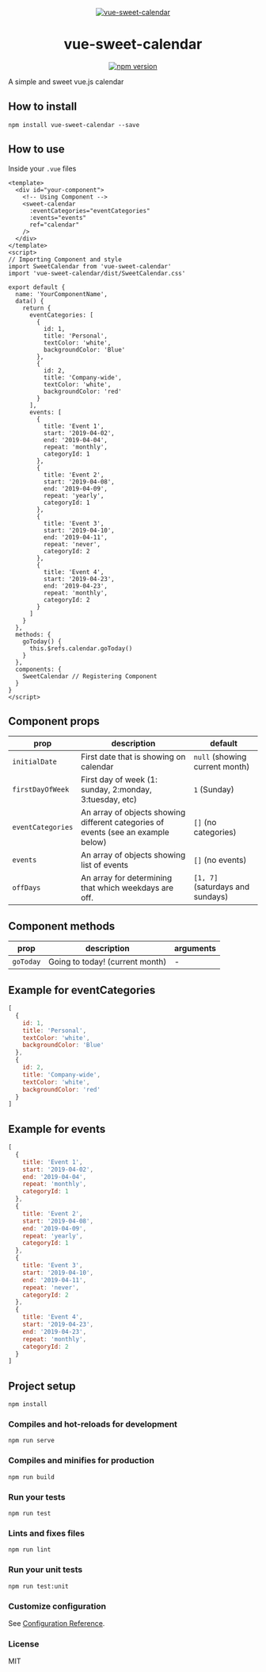 <p align="center">
  <a href="#">
    <img src="https://github.com/maryayi/vue-sweet-calendar/blob/master/src/assets/vue-sweet-calendar.png?raw=true" alt="vue-sweet-calendar" />
  </a>
</p>

<h1 align="center" >vue-sweet-calendar</h1>

<p align="center" class="badges" >
  <a href="https://www.npmjs.com/package/vue-sweet-calendar"><img src="https://badge.fury.io/js/vue-sweet-calendar.svg" alt="npm version" /></a>
</p>

A simple and sweet vue.js calendar

## How to install

```
npm install vue-sweet-calendar --save
```

## How to use

Inside your `.vue` files

```vue
<template>
  <div id="your-component">
    <!-- Using Component -->
    <sweet-calendar
      :eventCategories="eventCategories"
      :events="events"
      ref="calendar"
    />
  </div>
</template>
<script>
// Importing Component and style
import SweetCalendar from 'vue-sweet-calendar'
import 'vue-sweet-calendar/dist/SweetCalendar.css'

export default {
  name: 'YourComponentName',
  data() {
    return {
      eventCategories: [
        {
          id: 1,
          title: 'Personal',
          textColor: 'white',
          backgroundColor: 'Blue'
        },
        {
          id: 2,
          title: 'Company-wide',
          textColor: 'white',
          backgroundColor: 'red'
        }
      ],
      events: [
        {
          title: 'Event 1',
          start: '2019-04-02',
          end: '2019-04-04',
          repeat: 'monthly',
          categoryId: 1
        },
        {
          title: 'Event 2',
          start: '2019-04-08',
          end: '2019-04-09',
          repeat: 'yearly',
          categoryId: 1
        },
        {
          title: 'Event 3',
          start: '2019-04-10',
          end: '2019-04-11',
          repeat: 'never',
          categoryId: 2
        },
        {
          title: 'Event 4',
          start: '2019-04-23',
          end: '2019-04-23',
          repeat: 'monthly',
          categoryId: 2
        }
      ]
    }
  },
  methods: {
    goToday() {
      this.$refs.calendar.goToday()
    }
  },
  components: {
    SweetCalendar // Registering Component
  }
}
</script>
```

## Component props

| prop              | description                                                                       | default                          |
| ----------------- | --------------------------------------------------------------------------------- | -------------------------------- |
| `initialDate`     | First date that is showing on calendar                                            | `null` (showing current month)   |
| `firstDayOfWeek`  | First day of week (1: sunday, 2:monday, 3:tuesday, etc)                           | `1` (Sunday)                     |
| `eventCategories` | An array of objects showing different categories of events (see an example below) | `[]` (no categories)             |
| `events`          | An array of objects showing list of events                                        | `[]` (no events)                 |
| `offDays`         | An array for determining that which weekdays are off.                             | `[1, 7]` (saturdays and sundays) |

## Component methods

| prop      | description                     | arguments |
| --------- | ------------------------------- | --------- |
| `goToday` | Going to today! (current month) | -         |

## Example for eventCategories

```javascript
[
  {
    id: 1,
    title: 'Personal',
    textColor: 'white',
    backgroundColor: 'Blue'
  },
  {
    id: 2,
    title: 'Company-wide',
    textColor: 'white',
    backgroundColor: 'red'
  }
]
```

## Example for events

```javascript
[
  {
    title: 'Event 1',
    start: '2019-04-02',
    end: '2019-04-04',
    repeat: 'monthly',
    categoryId: 1
  },
  {
    title: 'Event 2',
    start: '2019-04-08',
    end: '2019-04-09',
    repeat: 'yearly',
    categoryId: 1
  },
  {
    title: 'Event 3',
    start: '2019-04-10',
    end: '2019-04-11',
    repeat: 'never',
    categoryId: 2
  },
  {
    title: 'Event 4',
    start: '2019-04-23',
    end: '2019-04-23',
    repeat: 'monthly',
    categoryId: 2
  }
]
```

## Project setup

```
npm install
```

### Compiles and hot-reloads for development

```
npm run serve
```

### Compiles and minifies for production

```
npm run build
```

### Run your tests

```
npm run test
```

### Lints and fixes files

```
npm run lint
```

### Run your unit tests

```
npm run test:unit
```

### Customize configuration

See [Configuration Reference](https://cli.vuejs.org/config/).

### License

MIT
